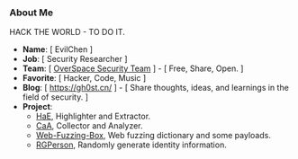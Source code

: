 

### About Me

HACK THE WORLD - TO DO IT.

- **Name**: [ EvilChen ]
- **Job**: [ Security Researcher ]
- **Team**: [ [OverSpace Security Team](https://github.com/0verSp4ce) ] - [ Free, Share, Open. ]
- **Favorite**: [ Hacker, Code, Music ]
- **Blog**: [ https://gh0st.cn/ ] - [ Share thoughts, ideas, and learnings in the field of security. ]
- **Project**:
  - [HaE](https://github.com/gh0stkey/HaE), Highlighter and Extractor.
  - [CaA](https://github.com/gh0stkey/CaA), Collector and Analyzer.
  - [Web-Fuzzing-Box](https://github.com/gh0stkey/Web-Fuzzing-Box), Web fuzzing dictionary and some payloads.
  - [RGPerson](https://github.com/gh0stkey/RGPerson), Randomly generate identity information.
